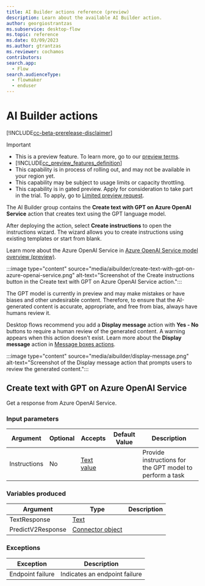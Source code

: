 ```yaml
---
title: AI Builder actions reference (preview)
description: Learn about the available AI Builder action.
author: georgiostrantzas
ms.subservice: desktop-flow
ms.topic: reference
ms.date: 03/09/2023
ms.author: gtrantzas
ms.reviewer: cochamos
contributors:
search.app: 
  - Flow
search.audienceType: 
  - flowmaker
  - enduser
---
```


# AI Builder actions

[!INCLUDE[cc-beta-prerelease-disclaimer](../../includes/cc-beta-prerelease-disclaimer.md)]

> [!IMPORTANT]
>
> - This is a preview feature. To learn more, go to our [preview terms](https://go.microsoft.com/fwlink/?linkid=2189520).
> - [!INCLUDE[cc_preview_features_definition](../../includes/cc-preview-features-definition.md)]
> - This capability is in process of rolling out, and may not be available in your region yet.
> - This capability may be subject to usage limits or capacity throttling.
> - This capability is in gated preview. Apply for consideration to take part in the trial. To apply, go to [Limited preview request](https://forms.office.com/Pages/ResponsePage.aspx?id=v4j5cvGGr0GRqy180BHbR2LogRPRiTJDo1Rd8KnmcFRUMzlLTDZVQlJKSzNIWkVCMzE0VDFYVzk2QS4u).

The AI Builder group contains the **Create text with GPT on Azure OpenAI Service** action that creates text using the GPT language model.

After deploying the action, select **Create instructions** to open the instructions wizard. The wizard allows you to create instructions using existing templates or start from blank.

Learn more about the Azure OpenAI Service in [Azure OpenAI Service model overview (preview)](/ai-builder/prebuilt-azure-openai).

:::image type="content" source="media/aibuilder/create-text-with-gpt-on-azure-openai-service.png" alt-text="Screenshot of the Create instructions button in the Create text with GPT on Azure OpenAI Service action.":::

The GPT model is currently in preview and may make mistakes or have biases and other undesirable content. Therefore, to ensure that the AI-generated content is accurate, appropriate, and free from bias, always have humans review it.

Desktop flows recommend you add a **Display message** action with **Yes - No** buttons to require a human review of the generated content. A warning appears when this action doesn't exist. Learn more about the **Display message** action in [Message boxes actions](display.md).

:::image type="content" source="media/aibuilder/display-message.png" alt-text="Screenshot of the Display message action that prompts users to review the generated content.":::

## <a name="callgpt"></a> Create text with GPT on Azure OpenAI Service

Get a response from Azure OpenAI Service.

### Input parameters

|Argument|Optional|Accepts|Default Value|Description|
|-----|-----|-----|-----|-----|
|Instructions|No|[Text value](../variable-data-types.md#text-value)||Provide instructions for the GPT model to perform a task|

### Variables produced

|Argument|Type|Description|
|-----|-----|-----|
|TextResponse|[Text](../variable-data-types.md#text-value)||
|PredictV2Response|[Connector object](../variable-data-types.md#connector-object)||

### <a name="callgpt_onerror"></a> Exceptions

|Exception|Description|
|-----|-----|
|Endpoint failure|Indicates an endpoint failure|
